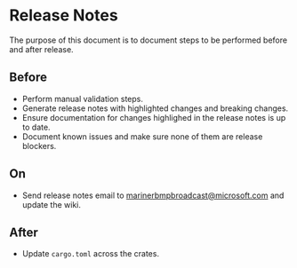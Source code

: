 # Release Notes

The purpose of this document is to document steps to be performed before and
after release.

## Before

- Perform manual validation steps.
- Generate release notes with highlighted changes and breaking changes.
- Ensure documentation for changes highlighed in the release notes is up to date.
- Document known issues and make sure none of them are release blockers.

## On

- Send release notes email to [marinerbmpbroadcast@microsoft.com](emailto:marinerbmpbroadcast@microsoft.com) and update the wiki.

## After

- Update `cargo.toml` across the crates.
